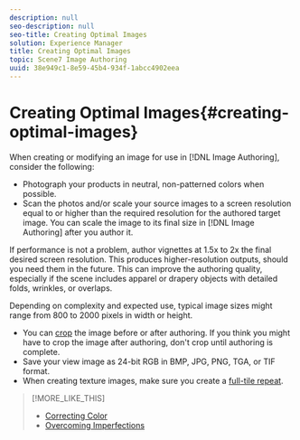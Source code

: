 ```yaml
---
description: null
seo-description: null
seo-title: Creating Optimal Images
solution: Experience Manager
title: Creating Optimal Images
topic: Scene7 Image Authoring
uuid: 38e949c1-8e59-45b4-934f-1abcc4902eea
---
```


# Creating Optimal Images{#creating-optimal-images}

When creating or modifying an image for use in [!DNL Image Authoring], consider the following:

* Photograph your products in neutral, non-patterned colors when possible. 
* Scan the photos and/or scale your source images to a screen resolution equal to or higher than the required resolution for the authored target image. You can scale the image to its final size in [!DNL Image Authoring] after you author it.

If performance is not a problem, author vignettes at 1.5x to 2x the final desired screen resolution. This produces higher-resolution outputs, should you need them in the future. This can improve the authoring quality, especially if the scene includes apparel or drapery objects with detailed folds, wrinkles, or overlaps.

Depending on complexity and expected use, typical image sizes might range from 800 to 2000 pixels in width or height.

* You can [crop](../c-vat-gs/t-vat-crop-vign.md#task-5cc9325e3592489d83109e0cec744bac) the image before or after authoring. If you think you might have to crop the image after authoring, don't crop until authoring is complete. 
* Save your view image as 24-bit RGB in BMP, JPG, PNG, TGA, or TIF format. 
* When creating texture images, make sure you create a [full-tile repeat](../c-vat-troubleshooting/r-vat-full-tile-repeat/r-vat-full-tile-repeat.md#reference-7dc916534a864b2d9a5d21ca31056b54).

>[!MORE_LIKE_THIS]
>
>* [Correcting Color](../c-vat-troubleshooting/r-vat-corr-color/r-vat-corr-color.md#reference-845cf6537e474053b516422f7666c78f)
>* [Overcoming Imperfections](../c-vat-troubleshooting/r-vat-imperfections/r-vat-imperfections.md#reference-b032b555641040a7a92cb4873c062459)
